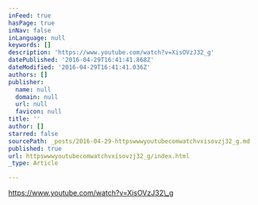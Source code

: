 ```yaml
---
inFeed: true
hasPage: true
inNav: false
inLanguage: null
keywords: []
description: 'https://www.youtube.com/watch?v=XisOVzJ32_g'
datePublished: '2016-04-29T16:41:41.868Z'
dateModified: '2016-04-29T16:41:41.036Z'
authors: []
publisher:
  name: null
  domain: null
  url: null
  favicon: null
title: ''
author: []
starred: false
sourcePath: _posts/2016-04-29-httpswwwyoutubecomwatchvxisovzj32_g.md
published: true
url: httpswwwyoutubecomwatchvxisovzj32_g/index.html
_type: Article

---
```

https://www.youtube.com/watch?v=XisOVzJ32\_g